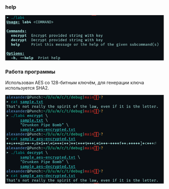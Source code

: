 ### help

![](pics/help.png)

### Работа программы

Использован AES со 128-битным ключём, для генерации ключа используется SHA2.

![](pics/aes.png)